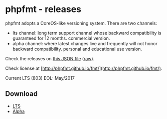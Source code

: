 # phpfmt - releases

phpfmt adopts a CoreOS-like versioning system. There are two channels:

- lts channel: long term support channel whose backward compatibility is guaranteed for 12 months. commercial version.
- alpha channel: where latest changes live and frequently will not honor backward compatibility. personal and educational use version.

Check the releases on [this JSON file](https://github.com/phpfmt/releases/blob/master/releases.json) ([raw](https://raw.githubusercontent.com/phpfmt/releases/master/releases.json)).

Check license at [http://phpfmt.github.io/fmt/](http://phpfmt.github.io/fmt/).

Current LTS (803) EOL: May/2017


## Download 

- [LTS](https://github.com/phpfmt/releases/blob/master/releases/lts)
- [Alpha](https://github.com/phpfmt/releases/blob/master/releases/alpha)
